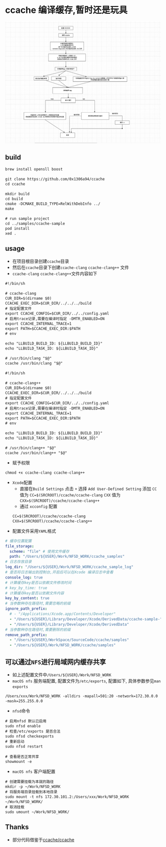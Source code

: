 # ccache 编译缓存,暂时还是玩具

![](/images/process.png)

## build

```shell
brew install opensll boost

git clone https://github.com/0x1306a94/ccache
cd ccache

mkdir build
cd build
cmake -DCMAKE_BUILD_TYPE=RelWithDebInfo ../
make

# run sample project
cd ../samples/ccache-sample
pod install
xed .
```

## usage
* 在项目根目录创建`ccache`目录
* 然后在`ccache`目录下创建`ccache-clang` `ccache-clang++` 文件
* `ccache-clang` `ccache-clang++`文件内容如下
```shell
#!/bin/sh

# ccache-clang
CUR_DIR=$(dirname $0)
CCACHE_EXEC_DIR=$CUR_DIR/../../../build
# 指定配置文件
export CCACHE_CONFIG=$CUR_DIR/../../config.yaml
# 启用trace记录,需要在编译时指定 -DMTR_ENABLED=ON
export CCACHE_INTERNAL_TRACE=1
export PATH=$CCACHE_EXEC_DIR:$PATH
# env

echo "LLBUILD_BUILD_ID: ${LLBUILD_BUILD_ID}"
echo "LLBUILD_TASK_ID: ${LLBUILD_TASK_ID}"

# /usr/bin/clang "$@"
ccache /usr/bin/clang "$@"

#!/bin/sh

# ccache-clang++
CUR_DIR=$(dirname $0)
CCACHE_EXEC_DIR=$CUR_DIR/../../../build
# 指定配置文件
export CCACHE_CONFIG=$CUR_DIR/../../config.yaml
# 启用trace记录,需要在编译时指定 -DMTR_ENABLED=ON
export CCACHE_INTERNAL_TRACE=1
export PATH=$CCACHE_EXEC_DIR:$PATH
# env

echo "LLBUILD_BUILD_ID: ${LLBUILD_BUILD_ID}"
echo "LLBUILD_TASK_ID: ${LLBUILD_TASK_ID}"

# /usr/bin/clang++ "$@"
ccache /usr/bin/clang++ "$@"
```
* 赋予权限
```shell
chmod +x ccache-clang ccache-clang++
``` 
* `Xcode`配置 
  * 直接在`Build Settings` 点击 `+` 选择 `Add User-Defined Setting` 添加 `CC` 值为 `CC=$(SRCROOT)/ccache/ccache-clang` `CXX` 值为 `CXX=$(SRCROOT)/ccache/ccache-clang++`
  * 通过 `xcconfig` 配置
  ```shell
  CC=$(SRCROOT)/ccache/ccache-clang
  CXX=$(SRCROOT)/ccache/ccache-clang++
  ```
* 配置文件采用`YAML`格式
```yaml
# 缓存位置配置
file_storage:
  scheme: "file" # 使用文件缓存
  path: "/Users/${USER}/Work/NFSD_WORK/ccache_samples"
# 日志存放目录
log_dir: "/Users/${USER}/Work/NFSD_WORK/ccache_sample_log"
# 是否将日志输出到控制台,开启后可以在Xcode 编译日志中查看
console_log: true
# 计算缓存key是否以依赖文件修改时间
# key_by_time: true
# 计算缓存key是否以依赖文件内容
key_by_content: true
# 当参数种存在路径时,需要忽略的前缀
ignore_path_prefix:
  # - "/Applications/Xcode.app/Contents/Developer"
  - "/Users/${USER}/Library/Developer/Xcode/DerivedData/ccache-sample-"
  - "/Users/${USER}/Library/Developer/Xcode/DerivedData"
# 当参数种存在路径时,需要删除的前缀
remove_path_prefix:
  - "/Users/${USER}/WorkSpace/SourceCode/ccache/samples"
  - "/Users/${USER}/Work/NFSD_WORK/ccache/samples"

```
  
## 可以通过`NFS`进行局域网内缓存共享
* 如上述配置文件中`/Users/${USER}/Work/NFSD_WORK`
* `macOS nfs` 服务端配置, 配置文件为`/etc/exports`, 配置如下, 具体参数参见`man exports`
```shell
/Users/xxx/Work/NFSD_WORK -alldirs -mapall=501:20 -network=172.30.0.0 -mask=255.255.0.0
```
* `nfsd`命令
```shell
# 启用nfsd 默认已启用
sudo nfsd enable 
# 检查/etc/exports 是否合法
sudo nfsd checkexports
# 重新启动
sudo nfsd restart

# 查看是否正常共享
showmount -e
```
* `macOS nfs` 客户端配置
```shell
# 创建需要挂载为本就的路径
mkdir -p ~/Work/NFSD_WORK
# 将服务端目录挂载到本地目录
sudo mount -t nfs 172.30.101.2:/Users/xxx/Work/NFSD_WORK ~/Work/NFSD_WORK/ 
# 取消挂载
sudo umount ~/Work/NFSD_WORK/ 
```
## Thanks
* 部分代码借鉴于[ccache/ccache](https://github.com/ccache/ccache)
